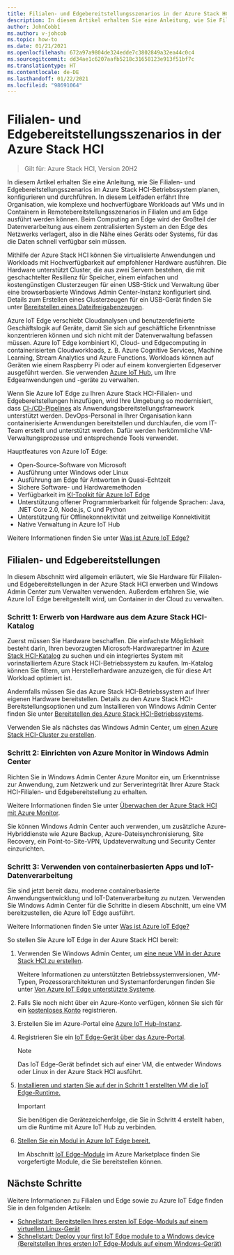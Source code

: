 ```yaml
---
title: Filialen- und Edgebereitstellungsszenarios in der Azure Stack HCI
description: In diesem Artikel erhalten Sie eine Anleitung, wie Sie Filialen- und Edgebereitstellungsszenarios im Azure Stack HCI-Betriebssystem planen, konfigurieren und durchführen.
author: JohnCobb1
ms.author: v-johcob
ms.topic: how-to
ms.date: 01/21/2021
ms.openlocfilehash: 672a97a9804de324edde7c3802849a32ea44c0c4
ms.sourcegitcommit: dd34ae1c6207aafb5218c31658123e913f51bf7c
ms.translationtype: HT
ms.contentlocale: de-DE
ms.lasthandoff: 01/22/2021
ms.locfileid: "98691064"
---
```

# <a name="deploy-branch-office-and-edge-on-azure-stack-hci"></a>Filialen- und Edgebereitstellungsszenarios in der Azure Stack HCI

>Gilt für: Azure Stack HCI, Version 20H2

In diesem Artikel erhalten Sie eine Anleitung, wie Sie Filialen- und Edgebereitstellungsszenarios im Azure Stack HCI-Betriebssystem planen, konfigurieren und durchführen. In diesem Leitfaden erfährt Ihre Organisation, wie komplexe und hochverfügbare Workloads auf VMs und in Containern in Remotebereitstellungsszenarios in Filialen und am Edge ausführt werden können. Beim Computing am Edge wird der Großteil der Datenverarbeitung aus einem zentralisierten System an den Edge des Netzwerks verlagert, also in die Nähe eines Geräts oder Systems, für das die Daten schnell verfügbar sein müssen.

Mithilfe der Azure Stack HCI können Sie virtualisierte Anwendungen und Workloads mit Hochverfügbarkeit auf empfohlener Hardware ausführen. Die Hardware unterstützt Cluster, die aus zwei Servern bestehen, die mit geschachtelter Resilienz für Speicher, einem einfachen und kostengünstigen Clusterzeugen für einen USB-Stick und Verwaltung über eine browserbasierte Windows Admin Center-Instanz konfiguriert sind. Details zum Erstellen eines Clusterzeugen für ein USB-Gerät finden Sie unter [Bereitstellen eines Dateifreigabenzeugen](https://docs.microsoft.com/windows-server/failover-clustering/file-share-witness).

Azure IoT Edge verschiebt Cloudanalysen und benutzerdefinierte Geschäftslogik auf Geräte, damit Sie sich auf geschäftliche Erkenntnisse konzentrieren können und sich nicht mit der Datenverwaltung befassen müssen. Azure IoT Edge kombiniert KI, Cloud- und Edgecomputing in containerisierten Cloudworkloads, z. B. Azure Cognitive Services, Machine Learning, Stream Analytics und Azure Functions. Workloads können auf Geräten wie einem Raspberry Pi oder auf einem konvergierten Edgeserver ausgeführt werden. Sie verwenden [Azure IoT Hub](https://azure.microsoft.com/services/iot-hub), um Ihre Edgeanwendungen und -geräte zu verwalten.

Wenn Sie Azure IoT Edge zu Ihren Azure Stack HCI-Filialen- und Edgebereitstellungen hinzufügen, wird Ihre Umgebung so modernisiert, dass [CI-/CD-Pipelines](https://docs.microsoft.com/azure/iot-edge/how-to-continuous-integration-continuous-deployment) als Anwendungsbereitstellungsframework unterstützt werden. DevOps-Personal in Ihrer Organisation kann containerisierte Anwendungen bereitstellen und durchlaufen, die vom IT-Team erstellt und unterstützt werden. Dafür werden herkömmliche VM-Verwaltungsprozesse und entsprechende Tools verwendet.

Hauptfeatures von Azure IoT Edge:
- Open-Source-Software von Microsoft
- Ausführung unter Windows oder Linux
- Ausführung am Edge für Antworten in Quasi-Echtzeit
- Sichere Software- und Hardwaremethoden
- Verfügbarkeit im [KI-Toolkit für Azure IoT Edge](https://github.com/Azure/ai-toolkit-iot-edge)
- Unterstützung offener Programmierbarkeit für folgende Sprachen: Java, .NET Core 2.0, Node.js, C und Python
- Unterstützung für Offlinekonnektivität und zeitweilige Konnektivität
- Native Verwaltung in Azure IoT Hub

Weitere Informationen finden Sie unter [Was ist Azure IoT Edge?](https://docs.microsoft.com/azure/iot-edge/about-iot-edge)

## <a name="deploy-branch-office-and-edge"></a>Filialen- und Edgebereitstellungen
In diesem Abschnitt wird allgemein erläutert, wie Sie Hardware für Filialen- und Edgebereitstellungen in der Azure Stack HCI erwerben und Windows Admin Center zum Verwalten verwenden. Außerdem erfahren Sie, wie Azure IoT Edge bereitgestellt wird, um Container in der Cloud zu verwalten.

### <a name="step-1-acquire-hardware-from-the-azure-stack-hci-catalog"></a>Schritt 1: Erwerb von Hardware aus dem Azure Stack HCI-Katalog
Zuerst müssen Sie Hardware beschaffen. Die einfachste Möglichkeit besteht darin, Ihren bevorzugten Microsoft-Hardwarepartner im [Azure Stack HCI-Katalog](https://hcicatalog.azurewebsites.net) zu suchen und ein integriertes System mit vorinstalliertem Azure Stack HCI-Betriebssystem zu kaufen. Im-Katalog können Sie filtern, um Herstellerhardware anzuzeigen, die für diese Art Workload optimiert ist.

Andernfalls müssen Sie das Azure Stack HCI-Betriebssystem auf Ihrer eigenen Hardware bereitstellen. Details zu den Azure Stack HCI-Bereitstellungsoptionen und zum Installieren von Windows Admin Center finden Sie unter [Bereitstellen des Azure Stack HCI-Betriebssystems](./operating-system.md).

Verwenden Sie als nächstes das Windows Admin Center, um [einen Azure Stack HCI-Cluster zu erstellen](./create-cluster.md).

### <a name="step-2-set-up-azure-monitor-in-windows-admin-center"></a>Schritt 2: Einrichten von Azure Monitor in Windows Admin Center
Richten Sie in Windows Admin Center Azure Monitor ein, um Erkenntnisse zur Anwendung, zum Netzwerk und zur Serverintegrität Ihrer Azure Stack HCI-Filialen- und Edgebereitstellung zu erhalten.

Weitere Informationen finden Sie unter [Überwachen der Azure Stack HCI mit Azure Monitor](../manage/azure-monitor.md).

Sie können Windows Admin Center auch verwenden, um zusätzliche Azure-Hybriddienste wie Azure Backup, Azure-Dateisynchronisierung, Site Recovery, ein Point-to-Site-VPN, Updateverwaltung und Security Center einzurichten.

### <a name="step-3-use-container-based-apps-and-iot-data-processing"></a>Schritt 3: Verwenden von containerbasierten Apps und IoT-Datenverarbeitung
Sie sind jetzt bereit dazu, moderne containerbasierte Anwendungsentwicklung und IoT-Datenverarbeitung zu nutzen. Verwenden Sie Windows Admin Center für die Schritte in diesem Abschnitt, um eine VM bereitzustellen, die Azure IoT Edge ausführt.

Weitere Informationen finden Sie unter [Was ist Azure IoT Edge?](https://docs.microsoft.com/azure/iot-edge/about-iot-edge)

So stellen Sie Azure IoT Edge in der Azure Stack HCI bereit:
1. Verwenden Sie Windows Admin Center, um [eine neue VM in der Azure Stack HCI zu erstellen](https://docs.microsoft.com/windows-server/manage/windows-admin-center/use/manage-virtual-machines#create-a-new-virtual-machine).

    Weitere Informationen zu unterstützten Betriebssystemversionen, VM-Typen, Prozessorarchitekturen und Systemanforderungen finden Sie unter [Von Azure IoT Edge unterstützte Systeme](https://docs.microsoft.com/azure/iot-edge/support).

1. Falls Sie noch nicht über ein Azure-Konto verfügen, können Sie sich für ein [kostenloses Konto](https://azure.microsoft.com/free) registrieren.
1. Erstellen Sie im Azure-Portal eine [Azure IoT Hub-Instanz](https://docs.microsoft.com/azure/iot-edge/quickstart#create-an-iot-hub).
1. Registrieren Sie ein [IoT Edge-Gerät über das Azure-Portal](https://docs.microsoft.com/azure/iot-edge/quickstart#register-an-iot-edge-device).

    >[!NOTE]
    > Das IoT Edge-Gerät befindet sich auf einer VM, die entweder Windows oder Linux in der Azure Stack HCI ausführt.

1. [Installieren und starten Sie auf der in Schritt 1 erstellten VM die IoT Edge-Runtime.](https://docs.microsoft.com/azure/iot-edge/quickstart#install-and-start-the-iot-edge-runtime)

   >[!IMPORTANT]
   > Sie benötigen die Gerätezeichenfolge, die Sie in Schritt 4 erstellt haben, um die Runtime mit Azure IoT Hub zu verbinden.

1. [Stellen Sie ein Modul in Azure IoT Edge bereit.](https://docs.microsoft.com/azure/iot-edge/quickstart#deploy-a-module)

    Im Abschnitt [IoT Edge-Module](https://azuremarketplace.microsoft.com/marketplace/apps/category/internet-of-things?page=1&subcategories=iot-edge-modules) im Azure Marketplace finden Sie vorgefertigte Module, die Sie bereitstellen können.

## <a name="next-steps"></a>Nächste Schritte
Weitere Informationen zu Filialen und Edge sowie zu Azure IoT Edge finden Sie in den folgenden Artikeln:
- [Schnellstart: Bereitstellen Ihres ersten IoT Edge-Moduls auf einem virtuellen Linux-Gerät](https://docs.microsoft.com/azure/iot-edge/quickstart-linux?view=iotedge-2018-06&preserve-view=true)
- [Schnellstart: Deploy your first IoT Edge module to a Windows device (Bereitstellen Ihres ersten IoT Edge-Moduls auf einem Windows-Gerät)](https://docs.microsoft.com/azure/iot-edge/quickstart?view=iotedge-2018-06&preserve-view=true)
